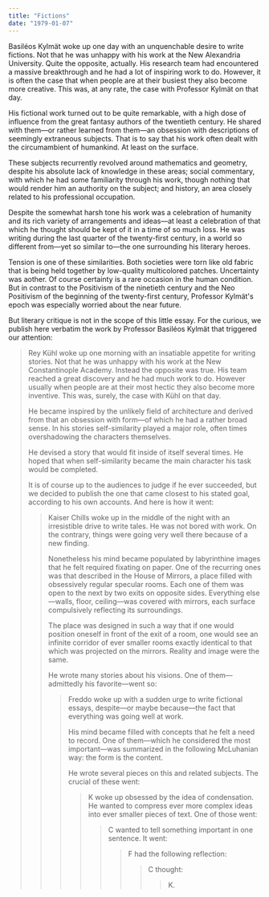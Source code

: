 ```yaml
---
title: "Fictions"
date: "1979-01-07"
---
```


Basiléos Kylmät woke up one day with an unquenchable desire to write fictions. Not that he was unhappy with his work at the New Alexandria University. Quite the opposite, actually. His research team had encountered a massive breakthrough and he had a lot of inspiring work to do. However, it is often the case that when people are at their busiest they also become more creative. This was, at any rate, the case with Professor Kylmät on that day.

His fictional work turned out to be quite remarkable, with a high dose of influence from the great fantasy authors of the twentieth century. He shared with them—or rather learned from them—an obsession with descriptions of seemingly extraneous subjects. That is to say that his work often dealt with the circumambient of humankind. At least on the surface.

These subjects recurrently revolved around mathematics and geometry, despite his absolute lack of knowledge in these areas; social commentary, with which he had some familiarity through his work, though nothing that would render him an authority on the subject; and history, an area closely related to his professional occupation.

Despite the somewhat harsh tone his work was a celebration of humanity and its rich variety of arrangements and ideas—at least a celebration of that which he thought should be kept of it in a time of so much loss. He was writing during the last quarter of the twenty-first century, in a world so different from—yet so similar to—the one surrounding his literary heroes.

Tension is one of these similarities. Both societies were torn like old fabric that is being held together by low-quality multicolored patches. Uncertainty was aother. Of course certainty is a rare occasion in the human condition. But in contrast to the Positivism of the ninetieth century and the Neo Positivism of the beginning of the twenty-first century, Professor Kylmät's epoch was especially worried about the near future.

But literary critique is not in the scope of this little essay. For the curious, we publish here verbatim the work by Professor Basiléos Kylmät that triggered our attention:

> Rey Kühl woke up one morning with an insatiable appetite for writing stories. Not that he was unhappy with his work at the New Constantinople Academy. Instead the opposite was true. His team reached a great discovery and he had much work to do. However usually when people are at their most hectic they also become more inventive. This was, surely, the case with Kühl on that day.
>
> He became inspired by the unlikely field of architecture and derived from that an obsession with form—of which he had a rather broad sense. In his stories self-similarity played a major role, often times overshadowing the characters themselves.
>
> He devised a story that would fit inside of itself several times. He hoped that when self-similarity became the main character his task would be completed.
>
> It is of course up to the audiences to judge if he ever succeeded, but we decided to publish the one that came closest to his stated goal, according to his own accounts. And here is how it went:
>
>> Kaiser Chills woke up in the middle of the night with an irresistible drive to write tales. He was not bored with work. On the contrary, things were going very well there because of a new finding.
>>
>> Nonetheless his mind became populated by labyrinthine images that he felt required fixating on paper. One of the recurring ones was that described in the House of Mirrors, a place filled with obsessively regular specular rooms. Each one of them was open to the next by two exits on opposite sides. Everything else—walls, floor, ceiling—was covered with mirrors, each surface compulsively reflecting its surroundings.
>>
>> The place was designed in such a way that if one would position oneself in front of the exit of a room, one would see an infinite corridor of ever smaller rooms exactly identical to that which was projected on the mirrors. Reality and image were the same.
>>
>> He wrote many stories about his visions. One of them—admittedly his favorite—went so:
>>
>>> Freddo woke up with a sudden urge to write fictional essays, despite—or maybe because—the fact that everything was going well at work.
>>>
>>> His mind became filled with concepts that he felt a need to record. One of them—which he considered the most important—was summarized in the following McLuhanian way: the form is the content.
>>>
>>> He wrote several pieces on this and related subjects. The crucial of these went:
>>>
>>>> K woke up obsessed by the idea of condensation. He wanted to compress ever more complex ideas into ever smaller pieces of text. One of those went:
>>>>
>>>>> C wanted to tell something important in one sentence. It went:
>>>>>
>>>>>> F had the following reflection:
>>>>>>
>>>>>>> C thought:
>>>>>>>
>>>>>>>> K.
